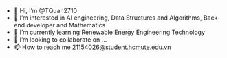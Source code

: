 - 👋 Hi, I’m @TQuan2710
- 👀 I’m interested in AI engineering, Data Structures and Algorithms, Back-end developer and Mathematics
- 🌱 I’m currently learning Renewable Energy Engineering Technology
- 💞️ I’m looking to collaborate on ...
- 📫 How to reach me 21154026@student.hcmute.edu.vn

<!---
TQuan2710/TQuan2710 is a ✨ special ✨ repository because its `README.md` (this file) appears on your GitHub profile.
You can click the Preview link to take a look at your changes.
--->
